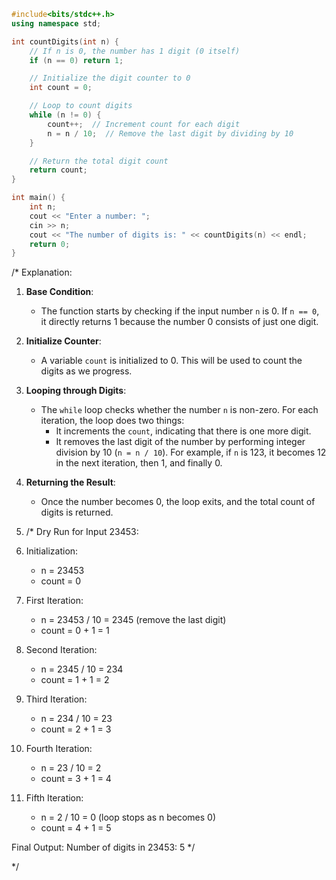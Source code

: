 ```cpp
#include<bits/stdc++.h>
using namespace std;

int countDigits(int n) {
    // If n is 0, the number has 1 digit (0 itself)
    if (n == 0) return 1;

    // Initialize the digit counter to 0
    int count = 0;

    // Loop to count digits
    while (n != 0) {
        count++;  // Increment count for each digit
        n = n / 10;  // Remove the last digit by dividing by 10
    }

    // Return the total digit count
    return count;
}

int main() {
    int n;
    cout << "Enter a number: ";
    cin >> n;
    cout << "The number of digits is: " << countDigits(n) << endl;
    return 0;
}
```
/*
Explanation:

1. **Base Condition**:
   - The function starts by checking if the input number `n` is 0. If `n == 0`, it directly returns 1 because the number 0 consists of just one digit.

2. **Initialize Counter**:
   - A variable `count` is initialized to 0. This will be used to count the digits as we progress.

3. **Looping through Digits**:
   - The `while` loop checks whether the number `n` is non-zero. For each iteration, the loop does two things:
     - It increments the `count`, indicating that there is one more digit.
     - It removes the last digit of the number by performing integer division by 10 (`n = n / 10`). For example, if `n` is 123, it becomes 12 in the next iteration, then 1, and finally 0.
   
4. **Returning the Result**:
   - Once the number becomes 0, the loop exits, and the total count of digits is returned.

5. /* Dry Run for Input 23453:

1. Initialization:
    - n = 23453
    - count = 0

2. First Iteration:
    - n = 23453 / 10 = 2345 (remove the last digit)
    - count = 0 + 1 = 1

3. Second Iteration:
    - n = 2345 / 10 = 234
    - count = 1 + 1 = 2

4. Third Iteration:
    - n = 234 / 10 = 23
    - count = 2 + 1 = 3

5. Fourth Iteration:
    - n = 23 / 10 = 2
    - count = 3 + 1 = 4

6. Fifth Iteration:
    - n = 2 / 10 = 0 (loop stops as n becomes 0)
    - count = 4 + 1 = 5

Final Output:
    Number of digits in 23453: 5
*/

*/
